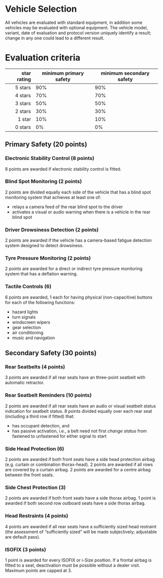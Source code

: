 # Vehicle Selection
All vehicles are evaluated with standard equipment, in addition some vehicles may be evaluated with optional equipment. The vehicle model, variant, date of evaluation and protocol version uniquely identify a result; change in any one could lead to a different result.

# Evaluation criteria
| star rating | minimum primary safety | minimum secondary safety |
| -----------:| ---------------------- | ------------------------ |
| 5 stars     | 90%                    | 90%                      |
| 4 stars     | 70%                    | 70%                      |
| 3 stars     | 50%                    | 50%                      |
| 2 stars     | 30%                    | 30%                      |
| 1 star      | 10%                    | 10%                      |
| 0 stars     | 0%                     | 0%                       |

## Primary Safety (20 points)
### Electronic Stability Control (8 points)
8 points are awarded if electronic stability control is fitted.
### Blind Spot Monitoring (2 points)
2 points are divided equally each side of the vehicle that has a blind spot monitoring system that achieves at least one of:
- relays a camera feed of the rear blind spot to the driver
- activates a visual or audio warning when there is a vehicle in the rear blind spot
### Driver Drowsiness Detection (2 points)
2 points are awarded if the vehicle has a camera-based fatigue detection system designed to detect drowsiness.
### Tyre Pressure Monitoring (2 points)
2 points are awarded for a direct or indirect tyre pressure monitoring system that has a deflation warning.
### Tactile Controls (6)
6 points are awarded, 1 each for having physical (non-capacitive) buttons for each of the following functions:
- hazard lights
- turn signals
- windscreen wipers
- gear selection
- air conditioning
- music and navigation

## Secondary Safety (30 points)
### Rear Seatbelts (4 points)
3 points are awarded if all rear seats have an three-point seatbelt with automatic retractor.
### Rear Seatbelt Reminders (10 points)
2 points are awarded if all rear seats have an audio or visual seatbelt status indication for seatbelt status.
8 points divided equally over each rear seat (including a third row if fitted) that:
* has occupant detection, and
* has passive activation, i.e., a belt need not first *change status* from fastened to unfastened for either signal to start
### Side Head Protection (6)
2 points are awarded if both front seats have a side head protection airbag (e.g. curtain or combination thorax-head).
2 points are awarded if all rows are covered by a curtain airbag.
2 points are awarded for a centre airbag between the front seats.
### Side Chest Protection (3)
2 points are awarded if both front seats have a side thorax airbag.
1 point is awarded if both second row outboard seats have a side thorax airbag.
### Head Restraints (4 points)
4 points are awarded if all rear seats have a sufficiently sized head restraint (the assessment of “sufficiently sized” will be made subjectively; adjustable are default pass).
### ISOFIX (3 points)
1 point is awarded for every ISOFIX or i-Size position. If a frontal airbag is fitted to a seat, deactivation must be possible without a dealer visit.
Maximum points are capped at 3.